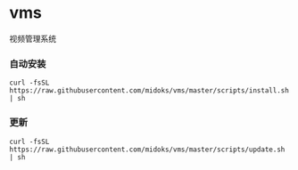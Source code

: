 # vms
视频管理系统

### 自动安装
```
curl -fsSL  https://raw.githubusercontent.com/midoks/vms/master/scripts/install.sh | sh
```

### 更新
```
curl -fsSL  https://raw.githubusercontent.com/midoks/vms/master/scripts/update.sh | sh
```


